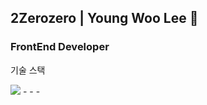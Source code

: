 
## 2Zerozero | Young Woo Lee 👋
### FrontEnd Developer

기술 스택

<img src="https://img.shields.io/badge/[javascript]-[#000000]?style=[social]&logo=[javascript]&logoColor=[#F7DF1E]"/>
-
-
-

